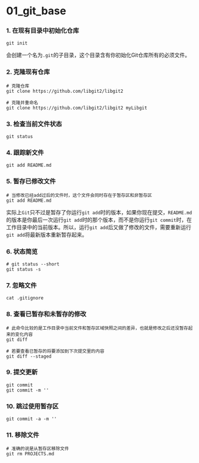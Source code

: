 # 01_git_base

### 1. 在现有目录中初始化仓库

```shell
git init
```

会创建一个名为`.git`的子目录，这个目录含有你初始化Git仓库所有的必须文件。

### 2. 克隆现有仓库

```shell
# 克隆仓库
git clone https://github.com/libgit2/libgit2

# 克隆并重命名
git clone https://github.com/libgit2/libgit2 myLibgit
```

### 3. 检查当前文件状态

```shell
git status
```

### 4. 跟踪新文件

```shell
git add README.md
```

### 5. 暂存已修改文件

```shell
# 当修改已经add过后的文件时，这个文件会同时存在于暂存区和非暂存区
git add README.md
```

实际上`Git`只不过是暂存了你运行`git add`时的版本，如果你现在提交，`README.md`的版本是你最后一次运行`git add`时的那个版本，而不是你运行`git commit`时，在工作目录中的当前版本。所以，运行`git add`后又做了修改的文件，需要重新运行`git add`将最新版本重新暂存起来。

### 6. 状态简览

```shell
# git status --short
git status -s
```

### 7. 忽略文件

```shell
cat .gitignore
```

### 8. 查看已暂存和未暂存的修改

```shell
# 此命令比较的是工作目录中当前文件和暂存区域快照之间的差异，也就是修改之后还没暂存起来的变化内容
git diff

# 若要查看已暂存的将要添加到下次提交里的内容
git diff --staged
```

### 9. 提交更新

```shell
git commit
git commit -m ''
```

### 10. 跳过使用暂存区

```shell
git commit -a -m ''
```

### 11. 移除文件

```shell
# 准确的说是从暂存区移除文件
git rm PROJECTS.md
```
